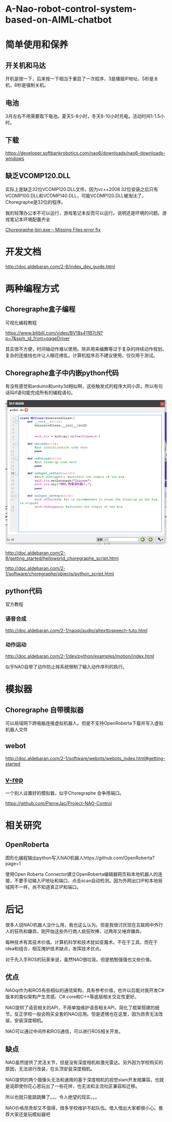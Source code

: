 # A-Nao-robot-control-system-based-on-AIML-chatbot



# 简单使用和保养
## 开关机和马达
开机是按一下，后来按一下相当于重启了一次程序，3是播报IP地址，5秒是关机，8秒是强制关机。
## 电池
3月左右不用需要取下电池。夏天5-8小时，冬天8-10小时充电。活动时间1-1.5小时。
## 下载
https://developer.softbankrobotics.com/nao6/downloads/nao6-downloads-windows

## 缺乏VCOMP120.DLL
实际上是缺乏32位VCOMP120.DLL文件。因为vc++2008 32位安装之后只有VCOMP100.DLL和VCOMP140.DLL，可能VCOMP120.DLL被淘汰了。Choregraphe是32位的程序。

我的轻薄办公本不可以运行，游戏笔记本反而可以运行。说明还是环境的问题。游戏笔记本环境配置齐全

[Choregraphe-bin.exe – Missing Files error fix](https://www.robotlab.com/support/topic/nao)
# 开发文档
http://doc.aldebaran.com/2-8/index_dev_guide.html

# 两种编程方式

## Choregraphe盒子编程
可视化编程教程

https://www.bilibili.com/video/BV18s411B7cN?p=7&spm_id_from=pageDriver

其实很不方便，时间轴动作难以使用。除非用来编舞等过于复杂的持续动作规划。复杂的连接线也许让人眼花缭乱。计算机程序员不建议使用，仅仅用于测试。
## Choregraphe盒子中内嵌python代码
有没有感觉和arduino和unity3d相似啊，这些触发式的程序大同小异。所以有句话叫if语句能完成所有的编程语句。

![QQ截图20210406124135](QQ截图20210406124135.png)

http://doc.aldebaran.com/2-8/getting_started/helloworld_choregraphe_script.html

http://doc.aldebaran.com/2-1/software/choregraphe/objects/python_script.html


## python代码
官方教程
### 语音合成
http://doc.aldebaran.com/2-1/naoqi/audio/altexttospeech-tuto.html
### 动作运动
http://doc.aldebaran.com/2-1/dev/python/examples/motion/index.html

似乎NAO自带了动作防止摔系统限制了输入动作序列的执行。

# 模拟器

## Choregraphe 自带模拟器

可以局域网下跨电脑连接虚拟机器人。但是不支持OpenRoberta下载并写入虚拟机器人文件

## webot

http://doc.aldebaran.com/2-1/software/webots/webots_index.html#getting-started

## [v-rep](http://www.coppeliarobotics.com/downloads.html)

一个别人设置好的模拟器，似乎Choregraphe 会争用端口。

https://github.com/PierreJac/Project-NAO-Control

# 相关研究

## OpenRoberta

图形化编程输出python写入NAO机器人https://github.com/OpenRoberta?page=1

使用Open Roberta Connector建立OpenRoberta编辑器网页和本地机器人的连接，不要手动输入IP地址和端口，点击scan自动检测。因为外网出口IP和本地局域网不一样，尚不知道真正IP和端口。
# 后记
很多人说NAO机器人没什么用，我也这么认为。但是我很讨厌现在互联网中外行人的狂热和嫌弃。刚开始这些外行商人疯狂吹捧，过两年又唾弃嫌弃。

每种技术有其技术价值。计算机科学和技术犹如变魔术。不在于工具，而在于idea和组合，相互掩护技术缺点，发挥技术优点。

对于先入手ROS的玩家来说，虽然NAO很垃圾。但是勉勉强强也又些价值。
## 优点
NAOqi作为和ROS有些相似的通信架构，具有参考价值，也许以后能对我开发C#版本的类似架构产生灵感。C# core和C++等底层相关交互性更好。

NAO提供了语音相关的API，不用单独维护语音相关API，简化了框架搭建的细节。反正学校一般会购买全套的NAO应用。但是遗憾也在这里，因为昂贵无法改装，安装深度相机。

NAO可以通过中间件和ROS通信，可以进行ROS相关开发。
## 缺点
NAO虽然提供了灵活关节，但是没有深度相机和激光雷达。另外因为学校购买的原因，无法进行改装，在头顶安装深度相机。

NAO提供的两个摄像头无法和通用的基于深度相机的视觉slam开发相兼容。也就是说即使你花心思玩出了一些花样，也无法和主流社区兼容和迁移。

所以也就只能跳跳舞了。。。令人绝望的现实。。。

NAO价格昂贵却又不值得，很多学校维护不起队伍。借入借出大家都很小心。推荐大家还是玩模拟器吧
